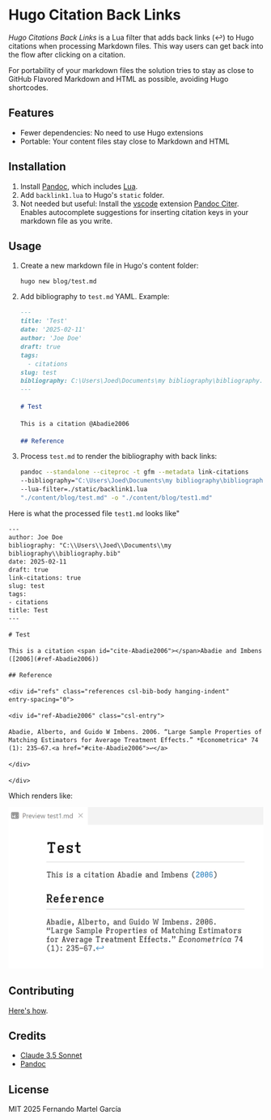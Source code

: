# Hugo Citation Back Links

*Hugo Citations Back Links* is a Lua filter that adds back links (↩) to Hugo
citations when processing Markdown files. This way users can get back into the
flow after clicking on a citation.

For portability of your markdown files the solution tries to stay as close to
GitHub Flavored Markdown and HTML as possible, avoiding Hugo shortcodes.

## Features

- Fewer dependencies: No need to use Hugo extensions
- Portable: Your content files stay close to Markdown and HTML

## Installation

1. Install [Pandoc](https://pandoc.org/), which includes [Lua](https://www.lua.org/).
1. Add `backlink1.lua` to Hugo's `static` folder.
1. Not needed but useful: Install the [vscode](https://github.com/microsoft/vscode)
   extension [Pandoc Citer](https://marketplace.visualstudio.com/items?itemName=notZaki.pandocciter).
   Enables autocomplete suggestions for inserting citation keys in your markdown
   file as you write.

## Usage

1. Create a new markdown file in Hugo's content folder:
   ```
   hugo new blog/test.md
   ```
2. Add bibliography to `test.md` YAML.  Example:
   ```markdown
   ---
   title: 'Test'
   date: '2025-02-11'
   author: 'Joe Doe'
   draft: true
   tags:
     - citations
   slug: test
   bibliography: C:\Users\Joed\Documents\my bibliography\bibliography.bib
   ---

   # Test
   
   This is a citation @Abadie2006
   
   ## Reference

   ```
3. Process `test.md` to render the bibliography with back links:
   ```bash
   pandoc --standalone --citeproc -t gfm --metadata link-citations 
   --bibliography="C:\Users\Joed\Documents\my bibliography\bibliography.bib" 
   --lua-filter=./static/backlink1.lua 
   "./content/blog/test.md" -o "./content/blog/test1.md"
   ```

Here is what the processed file `test1.md` looks like"

```
---
author: Joe Doe
bibliography: "C:\\Users\\Joed\\Documents\\my bibliography\\bibliography.bib"
date: 2025-02-11
draft: true
link-citations: true
slug: test
tags:
- citations
title: Test
---

# Test

This is a citation <span id="cite-Abadie2006"></span>Abadie and Imbens
([2006](#ref-Abadie2006))

## Reference

<div id="refs" class="references csl-bib-body hanging-indent"
entry-spacing="0">

<div id="ref-Abadie2006" class="csl-entry">

Abadie, Alberto, and Guido W Imbens. 2006. “Large Sample Properties of
Matching Estimators for Average Treatment Effects.” *Econometrica* 74
(1): 235–67.<a href="#cite-Abadie2006">↩</a>

</div>

</div>

```

Which renders like:

![rendered md](image.png)

## Contributing

[Here's how](https://github.com/firstcontributions/first-contributions).

## Credits

- [Claude 3.5 Sonnet](https://www.anthropic.com/news/claude-3-5-sonnet)
- [Pandoc](https://pandoc.org/)

## License

MIT 2025 Fernando Martel García